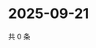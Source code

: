 # 2025-09-21

共 0 条

<!-- BEGIN ZHIHUQUESTIONS -->
<!-- 最后更新时间 Sun Sep 21 2025 12:13:06 GMT+0800 (China Standard Time) -->

<!-- END ZHIHUQUESTIONS -->
